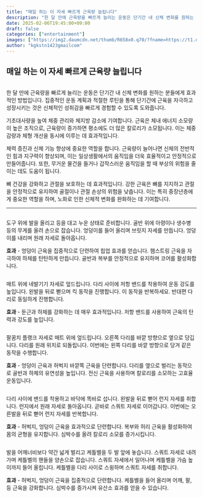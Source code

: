 ```yaml
---
title: "매일 하는 이 자세 빠르게 근육량 늘립니다"
description: "한 달 만에 근육량을 빠르게 늘리는 운동은 단기간 내 신체 변화를 원하는 분들에게 효과적인 방법입니다. 집중적인 운동 계획과 적절한 루틴을 통해 단기간에 근육을 자극하고 성장시키는 것은 신체적인 성취감을 빠르게 경험할 수 있도록 도와줍니다."
date: 2025-02-06T19:45:00+09:00
draft: false
categories: ["entertainment"]
images: ["https://img2.daumcdn.net/thumb/R658x0.q70/?fname=https://t1.daumcdn.net/news/202502/04/tenbody/20250204172319272idrp.jpg", "https://t1.daumcdn.net/news/202502/04/tenbody/20250204172319601tvwb.gif", "https://t1.daumcdn.net/news/202502/04/tenbody/20250204172319946ghmb.gif", "https://t1.daumcdn.net/news/202502/04/tenbody/20250204172320279muzs.gif", "https://t1.daumcdn.net/news/202502/04/tenbody/20250204172320657bzse.gif"]
author: "kgkstn1423gmailcom"
---
```


<h2 >매일 하는 이 자세 빠르게 근육량 늘립니다</h2> <figure ><img src="https://img2.daumcdn.net/thumb/R658x0.q70/?fname=https://t1.daumcdn.net/news/202502/04/tenbody/20250204172319272idrp.jpg" alt=""/></figure> <p>한 달 만에 근육량을 빠르게 늘리는 운동은 단기간 내 신체 변화를 원하는 분들에게 효과적인 방법입니다. 집중적인 운동 계획과 적절한 루틴을 통해 단기간에 근육을 자극하고 성장시키는 것은 신체적인 성취감을 빠르게 경험할 수 있도록 도와줍니다.</p> <p>기초대사량을 높여 체중 관리와 체지방 감소에 기여합니다. 근육은 체내 에너지 소모량이 높은 조직으로, 근육량이 증가하면 평소에도 더 많은 칼로리가 소모됩니다. 이는 체중 감량과 체형 개선을 동시에 이루는 데 효과적입니다.</p> <p>체력 증진과 신체 기능 향상에 중요한 역할을 합니다. 근육량이 늘어나면 신체의 전반적인 힘과 지구력이 향상되며, 이는 일상생활에서의 움직임을 더욱 효율적이고 안정적으로 만들어줍니다. 또한, 무거운 물건을 들거나 갑작스러운 움직임을 할 때 부상의 위험을 줄이는 데도 도움이 됩니다.</p> <p>뼈 건강을 강화하고 관절을 보호하는 데 효과적입니다. 강한 근육은 뼈를 지지하고 관절을 안정적으로 유지하여 골절이나 관절 손상의 위험을 낮춥니다. 이는 특히 중장년층에게 중요한 역할을 하며, 노화로 인한 신체적 변화를 완화하는 데 기여합니다.</p> <hr /> <figure ><img src="https://t1.daumcdn.net/news/202502/04/tenbody/20250204172319601tvwb.gif" alt=""/></figure> <p>도구 위에 발을 올리고 등을 대고 누운 상태로 준비합니다. 골반 위에 아령이나 생수병 등의 무게를 올려 손으로 잡습니다. 엉덩이를 들어 올리며 브릿지 자세를 만듭니다. 엉덩이를 내리며 원래 자세로 돌아옵니다.</p> <p><strong>효과</strong> - 엉덩이 근육을 집중적으로 단련하여 힙업 효과를 얻습니다. 햄스트링 근육을 자극하여 하체를 탄탄하게 만듭니다. 골반과 복부를 안정적으로 유지하며 코어를 활성화합니다.</p> <figure ><img src="https://t1.daumcdn.net/news/202502/04/tenbody/20250204172319946ghmb.gif" alt=""/></figure> <p>매트 위에 네발기기 자세로 엎드립니다. 다리 사이에 저항 밴드를 착용하여 운동 강도를 높입니다. 왼발을 뒤로 뻗으며 킥 동작을 진행합니다. 이 동작을 반복하세요. 반대편 다리로 동일하게 진행합니다.</p> <p><strong>효과</strong> - 둔근과 하체를 강화하는 데 매우 효과적입니다. 저항 밴드를 사용하여 근육의 탄력과 강도를 높입니다.</p> <figure ><img src="https://t1.daumcdn.net/news/202502/04/tenbody/20250204172320279muzs.gif" alt=""/></figure> <p>팔꿈치 플랭크 자세로 매트 위에 엎드립니다. 오른쪽 다리를 바깥 방향으로 옆으로 당깁니다. 다리를 원래 위치로 되돌립니다. 이번에는 왼쪽 다리를 바깥 방향으로 당겨 같은 동작을 수행합니다.</p> <p><strong>효과</strong> - 엉덩이 근육과 허벅지 바깥쪽 근육을 단련합니다. 다리를 옆으로 벌리는 동작으로 골반과 하체의 유연성을 높입니다. 전신 근육을 사용하며 칼로리를 소모하는 고효율 운동입니다.</p> <figure ><img src="https://t1.daumcdn.net/news/202502/04/tenbody/20250204172320657bzse.gif" alt=""/></figure> <p>다리 사이에 밴드를 착용하고 바닥에 똑바로 섭니다. 왼발을 뒤로 뻗어 런지 자세를 취합니다. 런지에서 원래 자세로 돌아옵니다. 곧바로 스쿼트 자세로 이어갑니다. 이번에는 오른발을 뒤로 뻗어 런지 자세를 반복합니다.</p> <p><strong>효과</strong> - 허벅지, 엉덩이 근육을 효과적으로 단련합니다. 복부와 허리 근육을 활성화하여 몸의 균형을 유지합니다. 심박수를 올려 칼로리 소모를 증가시킵니다.</p> <figure ><img src="https://t1.daumcdn.net/news/202502/04/tenbody/20250204172321374ocnv.gif" alt=""/></figure> <p>발을 어깨너비보다 약간 넓게 벌리고 케틀벨을 두 발 앞에 놓습니다. 스쿼트 자세로 내려가며 케틀벨의 핸들을 양손으로 잡습니다. 스쿼트 자세에서 일어나며 케틀벨을 가슴 높이까지 들어 올립니다. 케틀벨을 다리 사이로 스윙하며 스쿼트 자세를 취합니다.</p> <p><strong>효과</strong> - 허벅지, 엉덩이 근육을 집중적으로 단련합니다. 케틀벨을 들어 올리며 어깨, 팔, 등 근육을 강화합니다. 심박수를 증가시켜 유산소 효과를 얻을 수 있습니다.</p>